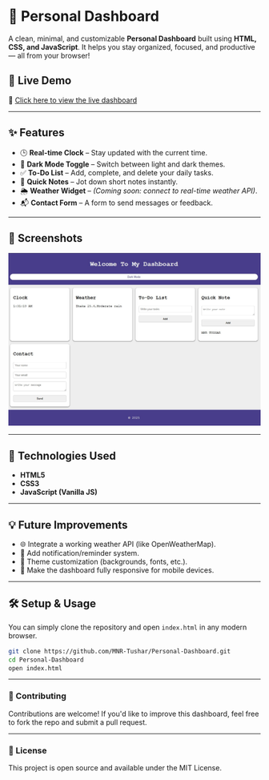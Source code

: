 # 🌟 Personal Dashboard

A clean, minimal, and customizable **Personal Dashboard** built using **HTML, CSS, and JavaScript**. It helps you stay organized, focused, and productive — all from your browser!

## 🚀 Live Demo

🔗 [Click here to view the live dashboard](https://mnr-tushar.github.io/Personal-Dashboard/)

---

## ✨ Features

- 🕒 **Real-time Clock** – Stay updated with the current time.
- 🌙 **Dark Mode Toggle** – Switch between light and dark themes.
- ✅ **To-Do List** – Add, complete, and delete your daily tasks.
- 📝 **Quick Notes** – Jot down short notes instantly.
- 🌦️ **Weather Widget** – *(Coming soon: connect to real-time weather API)*.
- 📬 **Contact Form** – A form to send messages or feedback.

---

## 📸 Screenshots

![Dashboard Preview](screenshot.png)  


---

## 📁 Technologies Used

- **HTML5**
- **CSS3**
- **JavaScript (Vanilla JS)**

---

## 💡 Future Improvements

- 🌐 Integrate a working weather API (like OpenWeatherMap).
- 🔔 Add notification/reminder system.
- 🎨 Theme customization (backgrounds, fonts, etc.).
- 📱 Make the dashboard fully responsive for mobile devices.

---

## 🛠️ Setup & Usage

You can simply clone the repository and open `index.html` in any modern browser.

```bash
git clone https://github.com/MNR-Tushar/Personal-Dashboard.git
cd Personal-Dashboard
open index.html
```
---
### 🤝 Contributing
Contributions are welcome! If you'd like to improve this dashboard, feel free to fork the repo and submit a pull request.

---
### 📄 License
This project is open source and available under the MIT License.

